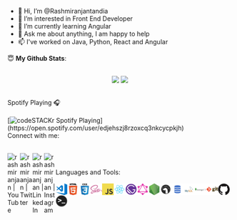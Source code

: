 - 👋 Hi, I’m @Rashmiranjantandia
- 👀 I’m interested in Front End Developer
- 🌱 I’m currently learning Angular
- 💞️ Ask me about anything, I am happy to help
- 📫 I've worked on Java, Python, React and Angular

<!---
Rashmiranjantandia/Rashmiranjantandia is a ✨ special ✨ repository because its `README.md` (this file) appears on your GitHub profile.
You can click the Preview link to take a look at your changes.
--->

<summary> 😇 <b> My Github Stats</b>: </summary>
<br>
<p align="center">
<img src="https://github-readme-stats.vercel.app/api?username=rashmiranjantandia&show_icons=true&theme=radical&line_height=27">

<img src="https://github-readme-stats.vercel.app/api/top-langs/?username=rashmiranjantandia&theme=radical">

<br /> 
<br /> 
<summary> Spotify Playing 🎧 </summary>
<br />
[<img src="https://now-playing-codestackr.vercel.app/api/spotify-playing" alt="codeSTACKr Spotify Playing" width="350" />](https://open.spotify.com/user/edjehszj8rzoxcq3nkcycpkjh)

<br />
<summary> Connect with me: </summary>
<br />

  
<a href='#' id='youtube'><img align="left" alt="rashmiranjan | YouTube" width="28px" src="https://cdn.jsdelivr.net/npm/simple-icons@v3/icons/youtube.svg" /></a>
<a href='https://twitter.com/rashmi_tandia' id='twitter'><img align="left" alt="rashmiranjan | Twitter" width="28px" src="https://cdn.jsdelivr.net/npm/simple-icons@v3/icons/twitter.svg" /></a>
<a href='https://www.linkedin.com/in/rashmi-ranjan-tandia/' id='linkedin'><img align="left" alt="rashmiranjan | LinkedIn" width="26px" src="https://cdn.jsdelivr.net/npm/simple-icons@v3/icons/linkedin.svg" /></a>
<a href='https://www.instagram.com/__expr3ss.2.impr3ss__/' id='instagram'><img align="left" alt="rashmiranjan | Instagram" width="26px" src="https://cdn.jsdelivr.net/npm/simple-icons@v3/icons/instagram.svg" /></a>
  
<br />
<br />

<summary> Languages and Tools: </summary>
<br />
<img align="left" alt="Visual Studio Code" width="26px" src="https://raw.githubusercontent.com/github/explore/80688e429a7d4ef2fca1e82350fe8e3517d3494d/topics/visual-studio-code/visual-studio-code.png" />
<img align="left" alt="HTML5" width="26px" src="https://raw.githubusercontent.com/github/explore/80688e429a7d4ef2fca1e82350fe8e3517d3494d/topics/html/html.png" />
<img align="left" alt="CSS3" width="26px" src="https://raw.githubusercontent.com/github/explore/80688e429a7d4ef2fca1e82350fe8e3517d3494d/topics/css/css.png" />
<img align="left" alt="Sass" width="26px" src="https://raw.githubusercontent.com/github/explore/80688e429a7d4ef2fca1e82350fe8e3517d3494d/topics/sass/sass.png" />
<img align="left" alt="JavaScript" width="26px" src="https://raw.githubusercontent.com/github/explore/80688e429a7d4ef2fca1e82350fe8e3517d3494d/topics/javascript/javascript.png" />
<img align="left" alt="React" width="26px" src="https://raw.githubusercontent.com/github/explore/80688e429a7d4ef2fca1e82350fe8e3517d3494d/topics/react/react.png" />
<img align="left" alt="Gatsby" width="26px" src="https://raw.githubusercontent.com/github/explore/e94815998e4e0713912fed477a1f346ec04c3da2/topics/gatsby/gatsby.png" />
<img align="left" alt="GraphQL" width="26px" src="https://raw.githubusercontent.com/github/explore/80688e429a7d4ef2fca1e82350fe8e3517d3494d/topics/graphql/graphql.png" />
<img align="left" alt="Node.js" width="26px" src="https://raw.githubusercontent.com/github/explore/80688e429a7d4ef2fca1e82350fe8e3517d3494d/topics/nodejs/nodejs.png" />
<img align="left" alt="Deno" width="26px" src="https://raw.githubusercontent.com/github/explore/361e2821e2dea67711cde99c9c40ed357061cf27/topics/deno/deno.png" />
<img align="left" alt="SQL" width="26px" src="https://raw.githubusercontent.com/github/explore/80688e429a7d4ef2fca1e82350fe8e3517d3494d/topics/sql/sql.png" />
<img align="left" alt="MySQL" width="26px" src="https://raw.githubusercontent.com/github/explore/80688e429a7d4ef2fca1e82350fe8e3517d3494d/topics/mysql/mysql.png" />
<img align="left" alt="MongoDB" width="26px" src="https://raw.githubusercontent.com/github/explore/80688e429a7d4ef2fca1e82350fe8e3517d3494d/topics/mongodb/mongodb.png" />
<img align="left" alt="Git" width="26px" src="https://raw.githubusercontent.com/github/explore/80688e429a7d4ef2fca1e82350fe8e3517d3494d/topics/git/git.png" />
<img align="left" alt="GitHub" width="26px" src="https://raw.githubusercontent.com/github/explore/78df643247d429f6cc873026c0622819ad797942/topics/github/github.png" />
<img align="left" alt="Terminal" width="26px" src="https://raw.githubusercontent.com/github/explore/80688e429a7d4ef2fca1e82350fe8e3517d3494d/topics/terminal/terminal.png" />

<br />
<br />

